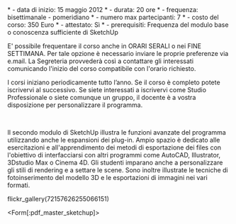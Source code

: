 <div id='aside'>
* - data di inizio: 15 maggio 2012
* - durata: 20 ore
* - frequenza: bisettimanale - pomeridiano
* - numero max partecipanti: 7
* - costo del corso: 350 Euro
* - attestato: Sì
* - prerequisiti: Frequenza del modulo base o conoscenza sufficiente di SketchUp

E' possibile frequentare il corso anche in ORARI SERALI o nei FINE SETTIMANA. Per tale opzione è necessario inviare le proprie preferenze via e.mail. La Segreteria provvederà così a contattare gli interessati comunicando l'inizio del corso compatibile con l'orario richiesto.

I corsi iniziano periodicamente tutto l’anno.
Se il corso è completo potete iscrivervi al successivo. Se siete interessati a iscrivervi come Studio Professionale o siete comunque un gruppo, il docente è a vostra disposizione per personalizzare il programma.


&nbsp;
</div>

Il secondo modulo di SketchUp illustra le funzioni avanzate del programma utilizzando anche le espansioni dei plug-in. Ampio spazio è dedicato alle esercitazioni e all'apprendimento dei metodi di esportazione dei files con l'obiettivo di interfacciarsi con altri programmi  come AutoCAD, Illustrator, 3Dstudio Max o Cinema 4D. 
Gli studenti imparano anche a personalizzare gli stili di rendering e a settare le scene. Sono inoltre illustrate le tecniche di fotoinserimento del modello 3D e le esportazioni di immagini nei vari formati. 

flickr_gallery(72157626255066151)

<Form[:pdf_master_sketchup]>

